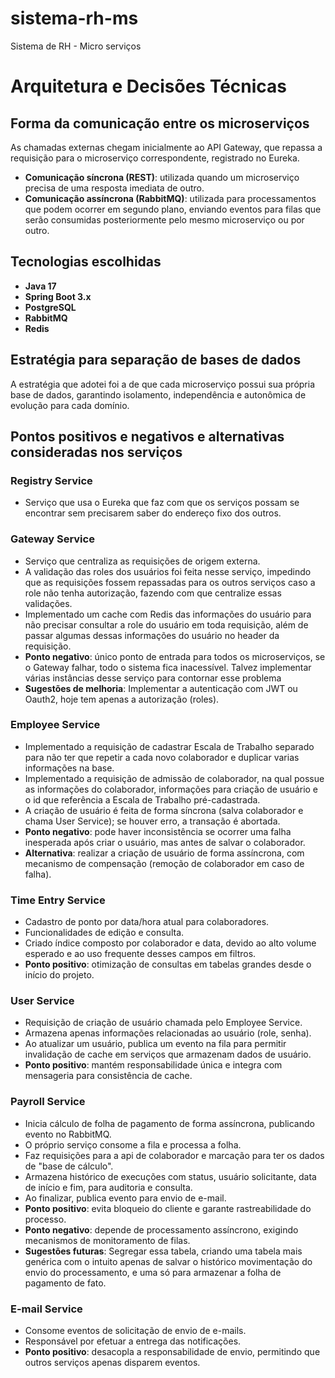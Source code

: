 # sistema-rh-ms
Sistema de RH - Micro serviços

# Arquitetura e Decisões Técnicas

## Forma da comunicação entre os microserviços

As chamadas externas chegam inicialmente ao API Gateway, que repassa a requisição para o microserviço correspondente, registrado no Eureka.

- **Comunicação síncrona (REST)**: utilizada quando um microserviço precisa de uma resposta imediata de outro.
- **Comunicação assíncrona (RabbitMQ)**: utilizada para processamentos que podem ocorrer em segundo plano, enviando eventos para filas que serão consumidas posteriormente pelo mesmo microserviço ou por outro.

## Tecnologias escolhidas

- **Java 17**
- **Spring Boot 3.x**
- **PostgreSQL**
- **RabbitMQ**
- **Redis**

## Estratégia para separação de bases de dados

A estratégia que adotei foi a de que cada microserviço possui sua própria base de dados, garantindo isolamento, independência e autonômica de evolução para cada domínio.

## Pontos positivos e negativos e alternativas consideradas nos serviços

### Registry Service

- Serviço que usa o Eureka que faz com que os serviços possam se encontrar sem precisarem saber do endereço fixo dos outros.

### Gateway Service

- Serviço que centraliza as requisições de origem externa.
- A validação das roles dos usuários foi feita nesse serviço, impedindo que as requisições fossem repassadas para os outros serviços caso a role não tenha autorização, fazendo com que centralize essas validações.
- Implementado um cache com Redis das informações do usuário para não precisar consultar a role do usuário em toda requisição, além de passar algumas dessas informações do usuário no header da requisição.
- **Ponto negativo**: único ponto de entrada para todos os microserviços, se o Gateway falhar, todo o sistema fica inacessível. Talvez implementar várias instâncias desse serviço para contornar esse problema
- **Sugestões de melhoria**: Implementar a autenticação com JWT ou Oauth2, hoje tem apenas a autorização (roles).

### Employee Service

- Implementado a requisição de cadastrar Escala de Trabalho separado para não ter que repetir a cada novo colaborador e duplicar varias informações na base.
- Implementado a requisição de admissão de colaborador, na qual possue as informações do colaborador, informações para criação de usuário e o id que referência a Escala de Trabalho pré-cadastrada.
- A criação de usuário é feita de forma síncrona (salva colaborador e chama User Service); se houver erro, a transação é abortada.
- **Ponto negativo**: pode haver inconsistência se ocorrer uma falha inesperada após criar o usuário, mas antes de salvar o colaborador.
- **Alternativa**: realizar a criação de usuário de forma assíncrona, com mecanismo de compensação (remoção de colaborador em caso de falha).

### Time Entry Service

- Cadastro de ponto por data/hora atual para colaboradores.
- Funcionalidades de edição e consulta.
- Criado índice composto por colaborador e data, devido ao alto volume esperado e ao uso frequente desses campos em filtros.
- **Ponto positivo**: otimização de consultas em tabelas grandes desde o início do projeto.

### User Service

- Requisição de criação de usuário chamada pelo Employee Service.
- Armazena apenas informações relacionadas ao usuário (role, senha).
- Ao atualizar um usuário, publica um evento na fila para permitir invalidação de cache em serviços que armazenam dados de usuário.
- **Ponto positivo**: mantém responsabilidade única e integra com mensageria para consistência de cache.

### Payroll Service

- Inicia cálculo de folha de pagamento de forma assíncrona, publicando evento no RabbitMQ.
- O próprio serviço consome a fila e processa a folha.
- Faz requisições para a api de colaborador e marcação para ter os dados de "base de cálculo".
- Armazena histórico de execuções com status, usuário solicitante, data de início e fim, para auditoria e consulta.
- Ao finalizar, publica evento para envio de e-mail.
- **Ponto positivo**: evita bloqueio do cliente e garante rastreabilidade do processo.
- **Ponto negativo**: depende de processamento assíncrono, exigindo mecanismos de monitoramento de filas.
- **Sugestões futuras**: Segregar essa tabela, criando uma tabela mais genérica com o intuito apenas de salvar o histórico movimentação do envio do processamento, e uma só para armazenar a folha de pagamento de fato.

### E-mail Service

- Consome eventos de solicitação de envio de e-mails.
- Responsável por efetuar a entrega das notificações.
- **Ponto positivo**: desacopla a responsabilidade de envio, permitindo que outros serviços apenas disparem eventos.
